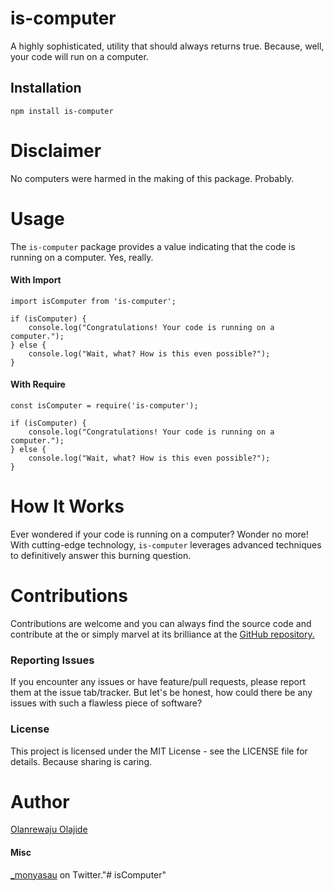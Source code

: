 # is-computer

A highly sophisticated, utility that should always returns true. Because, well, your code will run on a computer.

## Installation


```
npm install is-computer
```
# Disclaimer
No computers were harmed in the making of this package. Probably.

# Usage
The `is-computer` package provides a value indicating that the code is running on a computer. Yes, really.

#### With Import
```
import isComputer from 'is-computer';

if (isComputer) {
    console.log("Congratulations! Your code is running on a computer.");
} else {
    console.log("Wait, what? How is this even possible?");
}
```
#### With Require
```
const isComputer = require('is-computer');

if (isComputer) {
    console.log("Congratulations! Your code is running on a computer.");
} else {
    console.log("Wait, what? How is this even possible?");
}
```

# How It Works
Ever wondered if your code is running on a computer? Wonder no more! With cutting-edge technology, `is-computer` leverages advanced techniques to definitively answer this burning question.


# Contributions
 Contributions are welcome and you can always find the source code and contribute at the or simply marvel at its brilliance at the <a href="https://github.com/monyasau/isComputer">GitHub repository.</a>

### Reporting Issues
If you encounter any issues or have feature/pull requests, please report them at the issue tab/tracker. But let's be honest, how could there be any issues with such a flawless piece of software?


### License
This project is licensed under the MIT License - see the LICENSE file for details. Because sharing is caring.

# Author
<a href="https://monyasau.netlify.app" target="_blank">Olanrewaju Olajide</a>

#### Misc
<a href="https://x.com/_monyasau" target="_blank">_monyasau</a> on Twitter."# isComputer" 
